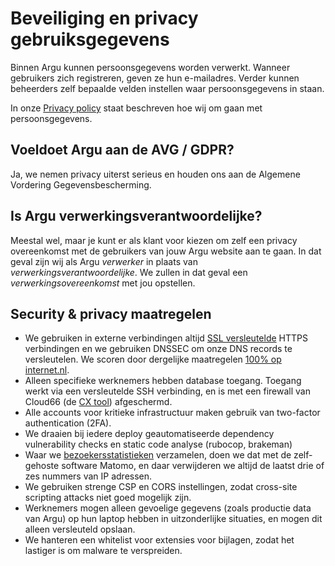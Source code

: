 # Beveiliging en privacy gebruiksgegevens

Binnen Argu kunnen persoonsgegevens worden verwerkt. Wanneer gebruikers zich registreren, geven ze hun e-mailadres. Verder kunnen beheerders zelf bepaalde velden instellen waar persoonsgegevens in staan.

In onze [Privacy policy](https://argu.co/argu/privacy) staat beschreven hoe wij om gaan met persoonsgegevens.

## Voeldoet Argu aan de AVG / GDPR?

Ja, we nemen privacy uiterst serieus en houden ons aan de Algemene Vordering Gegevensbescherming.

## Is Argu verwerkingsverantwoordelijke?

Meestal wel, maar je kunt er als klant voor kiezen om zelf een privacy overeenkomst met de gebruikers van jouw Argu website aan te gaan. In dat geval zijn wij als Argu _verwerker_ in plaats van _verwerkingsverantwoordelijke_. We zullen in dat geval een _verwerkingsovereenkomst_ met jou opstellen.

## Security & privacy maatregelen

- We gebruiken in externe verbindingen altijd [SSL versleutelde](https://www.ssllabs.com/ssltest/analyze.html?d=argu.co&latest) HTTPS verbindingen en we gebruiken DNSSEC om onze DNS records te versleutelen. We scoren door dergelijke maatregelen [100% op internet.nl](https://internet.nl/site/argu.co/803966/).
- Alleen specifieke werknemers hebben database toegang. Toegang werkt via een versleutelde SSH verbinding, en is met een firewall van Cloud66 (de [CX tool](https://github.com/cloud66-oss/cx)) afgeschermd.
- Alle accounts voor kritieke infrastructuur maken gebruik van two-factor authentication (2FA).
- We draaien bij iedere deploy geautomatiseerde dependency vulnerability checks en static code analyse (rubocop, brakeman)
- Waar we [bezoekersstatistieken](https://argu.co/argu/t/10532) verzamelen, doen we dat met de zelf-gehoste software Matomo, en daar verwijderen we altijd de laatst drie of zes nummers van IP adressen.
- We gebruiken strenge CSP en CORS instellingen, zodat cross-site scripting attacks niet goed mogelijk zijn.
- Werknemers mogen alleen gevoelige gegevens (zoals productie data van Argu) op hun laptop hebben in uitzonderlijke situaties, en mogen dit alleen versleuteld opslaan.
- We hanteren een whitelist voor extensies voor bijlagen, zodat het lastiger is om malware te verspreiden.
